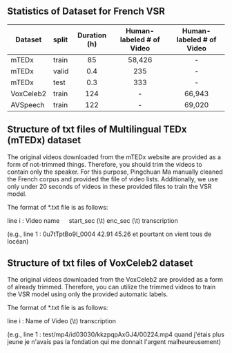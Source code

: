 ## Statistics of Dataset for French VSR

| Dataset        | split  | Duration (h)  |  Human-labeled # of Video      |   Human-labeled # of Video      |
|--------------|:----------|:------------------:|:-----------------:|:-----------------:|
| mTEDx |       train        |        85           |    58,426    | -    |
| mTEDx |       valid        |         0.4         |    235    |   -    | 
| mTEDx |       test        |          0.3       |    333    |  -    | 
| VoxCeleb2 |       train        |        124           |    -    |   66,943    | 
| AVSpeech |       train        |        122           |    -    |  69,020    | 


## Structure of txt files of Multilingual TEDx (mTEDx) dataset
The original videos downloaded from the mTEDx website are provided as a form of not-trimmed things. Therefore, you should trim the videos to contain only the speaker. For this purpose, Pingchuan Ma manually cleaned the French corpus and provided the file of video lists. Additionally, we use only under 20 seconds of videos in these provided files to train the VSR model.

The format of *.txt file is as follows:

line i : Video name &emsp; start_sec (\t)  enc_sec (\t)  transcription

(e.g., line 1 : 0u7tTptBo9I_0004	42.91	45.26	et pourtant on vient tous de locéan)


## Structure of txt files of VoxCeleb2 dataset
The original videos downloaded from the VoxCeleb2 are provided as a form of already trimmed. Therefore, you can utilize the trimmed videos to train the VSR model using only the provided automatic labels. 

The format of *.txt file is as follows:

line i : Name of Video (\t) transcription

(e.g., line 1 : test/mp4/id03030/kkzpqpAxGJ4/00224.mp4	quand j'étais plus jeune je n'avais pas la fondation qui me donnait l'argent malheureusement)
